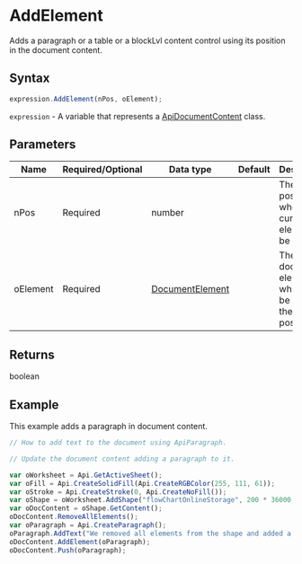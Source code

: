 # AddElement

Adds a paragraph or a table or a blockLvl content control using its position in the document content.

## Syntax

```javascript
expression.AddElement(nPos, oElement);
```

`expression` - A variable that represents a [ApiDocumentContent](../ApiDocumentContent.md) class.

## Parameters

| **Name** | **Required/Optional** | **Data type** | **Default** | **Description** |
| ------------- | ------------- | ------------- | ------------- | ------------- |
| nPos | Required | number |  | The position where the current element will be added. |
| oElement | Required | [DocumentElement](../../Enumeration/DocumentElement.md) |  | The document element which will be added at the current position. |

## Returns

boolean

## Example

This example adds a paragraph in document content.

```javascript editor-xlsx
// How to add text to the document using ApiParagraph.

// Update the document content adding a paragraph to it.

var oWorksheet = Api.GetActiveSheet();
var oFill = Api.CreateSolidFill(Api.CreateRGBColor(255, 111, 61));
var oStroke = Api.CreateStroke(0, Api.CreateNoFill());
var oShape = oWorksheet.AddShape("flowChartOnlineStorage", 200 * 36000, 60 * 36000, oFill, oStroke, 0, 2 * 36000, 0, 3 * 36000);
var oDocContent = oShape.GetContent();
oDocContent.RemoveAllElements();
var oParagraph = Api.CreateParagraph();
oParagraph.AddText("We removed all elements from the shape and added a new paragraph inside it.");
oDocContent.AddElement(oParagraph);
oDocContent.Push(oParagraph);
```
